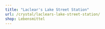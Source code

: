 ```yaml
---
title: "Laclear's Lake Street Station"
url: /crystal/laclears-lake-street-station/
shop: Lebensmittel
---
```

